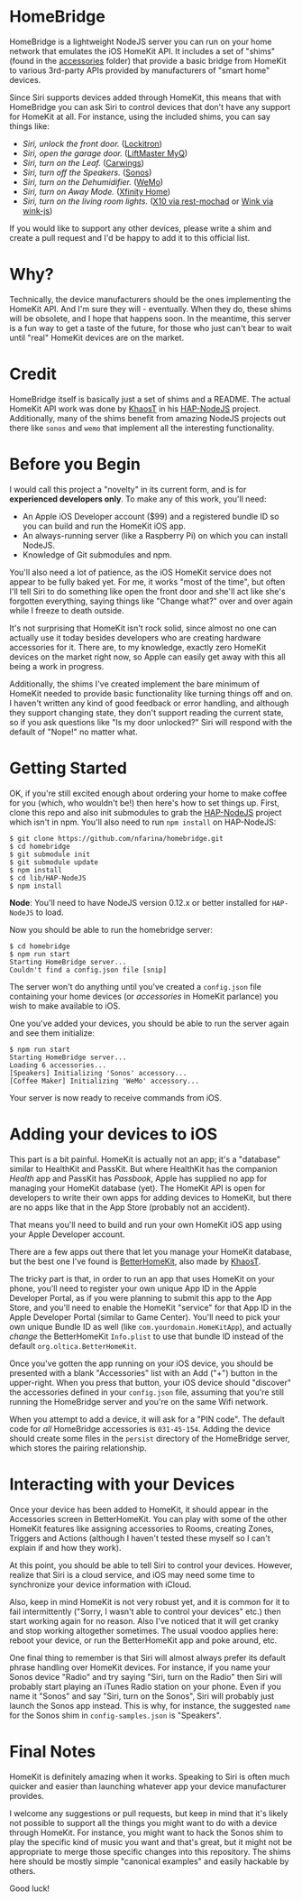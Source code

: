 
# HomeBridge

HomeBridge is a lightweight NodeJS server you can run on your home network that emulates the iOS HomeKit API. It includes a set of "shims" (found in the [accessories](accessories/) folder) that provide a basic bridge from HomeKit to various 3rd-party APIs provided by manufacturers of "smart home" devices.

Since Siri supports devices added through HomeKit, this means that with HomeBridge you can ask Siri to control devices that don't have any support for HomeKit at all. For instance, using the included shims, you can say things like:

 * _Siri, unlock the front door._ ([Lockitron](https://lockitron.com))
 * _Siri, open the garage door._ ([LiftMaster MyQ](https://www.myliftmaster.com))
 * _Siri, turn on the Leaf._ ([Carwings](http://www.nissanusa.com/innovations/carwings.article.html))
 * _Siri, turn off the Speakers._ ([Sonos](http://www.sonos.com))
 * _Siri, turn on the Dehumidifier._ ([WeMo](http://www.belkin.com/us/Products/home-automation/c/wemo-home-automation/))
 * _Siri, turn on Away Mode._ ([Xfinity Home](http://www.comcast.com/home-security.html))
 * _Siri, turn on the living room lights._ ([X10 via rest-mochad](http://github.com/edc1591/rest-mochad) or [Wink via wink-js](https://github.com/winfinit/wink-js))

If you would like to support any other devices, please write a shim and create a pull request and I'd be happy to add it to this official list.

# Why?

Technically, the device manufacturers should be the ones implementing the HomeKit API. And I'm sure they will - eventually. When they do, these shims will be obsolete, and I hope that happens soon. In the meantime, this server is a fun way to get a taste of the future, for those who just can't bear to wait until "real" HomeKit devices are on the market.

# Credit

HomeBridge itself is basically just a set of shims and a README. The actual HomeKit API work was done by [KhaosT](http://twitter.com/khaost) in his [HAP-NodeJS](https://github.com/KhaosT/HAP-NodeJS) project. Additionally, many of the shims benefit from amazing NodeJS projects out there like `sonos` and `wemo` that implement all the interesting functionality.

# Before you Begin

I would call this project a "novelty" in its current form, and is for **experienced developers only**. To make any of this work, you'll need:

 * An Apple iOS Developer account ($99) and a registered bundle ID so you can build and run the HomeKit iOS app.
 * An always-running server (like a Raspberry Pi) on which you can install NodeJS.
 * Knowledge of Git submodules and npm.

You'll also need a lot of patience, as the iOS HomeKit service does not appear to be fully baked yet. For me, it works "most of the time", but often I'll tell Siri to do something like open the front door and she'll act like she's forgotten everything, saying things like "Change what?" over and over again while I freeze to death outside.

It's not surprising that HomeKit isn't rock solid, since almost no one can actually use it today besides developers who are creating hardware accessories for it. There are, to my knowledge, exactly zero HomeKit devices on the market right now, so Apple can easily get away with this all being a work in progress.

Additionally, the shims I've created implement the bare minimum of HomeKit needed to provide basic functionality like turning things off and on. I haven't written any kind of good feedback or error handling, and although they support changing state, they don't support reading the current state, so if you ask questions like "Is my door unlocked?" Siri will respond with the default of "Nope!" no matter what.

# Getting Started

OK, if you're still excited enough about ordering your home to make coffee for you (which, who wouldn't be!) then here's how to set things up. First, clone this repo and also init submodules to grab the [HAP-NodeJS](https://github.com/KhaosT/HAP-NodeJS) project which isn't in npm. You'll also need to run `npm install` on HAP-NodeJS:

    $ git clone https://github.com/nfarina/homebridge.git
    $ cd homebridge
    $ git submodule init
    $ git submodule update
    $ npm install
    $ cd lib/HAP-NodeJS
    $ npm install

**Node**: You'll need to have NodeJS version 0.12.x or better installed for `HAP-NodeJS` to load.

Now you should be able to run the homebridge server:

    $ cd homebridge
    $ npm run start
    Starting HomeBridge server...
    Couldn't find a config.json file [snip]

The server won't do anything until you've created a `config.json` file containing your home devices (or _accessories_ in HomeKit parlance) you wish to make available to iOS.

One you've added your devices, you should be able to run the server again and see them initialize:

    $ npm run start
    Starting HomeBridge server...
    Loading 6 accessories...
    [Speakers] Initializing 'Sonos' accessory...
    [Coffee Maker] Initializing 'WeMo' accessory...

Your server is now ready to receive commands from iOS.

# Adding your devices to iOS

This part is a bit painful. HomeKit is actually not an app; it's a "database" similar to HealthKit and PassKit. But where HealthKit has the companion _Health_ app and PassKit has _Passbook_, Apple has supplied no app for managing your HomeKit database (yet). The HomeKit API is open for developers to write their own apps for adding devices to HomeKit, but there are no apps like that in the App Store (probably not an accident).

That means you'll need to build and run your own HomeKit iOS app using your Apple Developer account.

There are a few apps out there that let you manage your HomeKit database, but the best one I've found is [BetterHomeKit](https://github.com/KhaosT/HomeKit-Demo), also made by [KhaosT](http://twitter.com/khaost).

The tricky part is that, in order to run an app that uses HomeKit on your phone, you'll need to register your own unique App ID in the Apple Developer Portal, as if you were planning to submit this app to the App Store, and you'll need to enable the HomeKit "service" for that App ID in the Apple Developer Portal (similar to Game Center). You'll need to pick your own unique Bundle ID as well (like `com.yourdomain.HomeKitApp`), and actually _change_ the BetterHomeKit `Info.plist` to use that bundle ID instead of the default `org.oltica.BetterHomeKit`.

Once you've gotten the app running on your iOS device, you should be presented with a blank "Accessories" list with an Add ("+") button in the upper-right. When you press that button, your iOS device should "discover" the accessories defined in your `config.json` file, assuming that you're still running the HomeBridge server and you're on the same Wifi network.

When you attempt to add a device, it will ask for a "PIN code". The default code for _all_ HomeBridge accessories is `031-45-154`. Adding the device should create some files in the `persist` directory of the HomeBridge server, which stores the pairing relationship.

# Interacting with your Devices

Once your device has been added to HomeKit, it should appear in the Accessories screen in BetterHomeKit. You can play with some of the other HomeKit features like assigning accessories to Rooms, creating Zones, Triggers and Actions (although I haven't tested these myself so I can't explain if and how they work).

At this point, you should be able to tell Siri to control your devices. However, realize that Siri is a cloud service, and iOS may need some time to synchronize your device information with iCloud.

Also, keep in mind HomeKit is not very robust yet, and it is common for it to fail intermittently ("Sorry, I wasn't able to control your devices" etc.) then start working again for no reason. Also I've noticed that it will get cranky and stop working altogether sometimes. The usual voodoo applies here: reboot your device, or run the BetterHomeKit app and poke around, etc.

One final thing to remember is that Siri will almost always prefer its default phrase handling over HomeKit devices. For instance, if you name your Sonos device "Radio" and try saying "Siri, turn on the Radio" then Siri will probably start playing an iTunes Radio station on your phone. Even if you name it "Sonos" and say "Siri, turn on the Sonos", Siri will probably just launch the Sonos app instead. This is why, for instance, the suggested `name` for the Sonos shim in `config-samples.json` is "Speakers".

# Final Notes

HomeKit is definitely amazing when it works. Speaking to Siri is often much quicker and easier than launching whatever app your device manufacturer provides.

I welcome any suggestions or pull requests, but keep in mind that it's likely not possible to support all the things you might want to do with a device through HomeKit. For instance, you might want to hack the Sonos shim to play the specific kind of music you want and that's great, but it might not be appropriate to merge those specific changes into this repository. The shims here should be mostly simple "canonical examples" and easily hackable by others.

Good luck!
